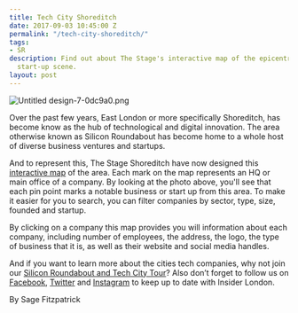 ```yaml
---
title: Tech City Shoreditch
date: 2017-09-03 10:45:00 Z
permalink: "/tech-city-shoreditch/"
tags:
- SR
description: Find out about The Stage's interactive map of the epicentre of London's
  start-up scene.
layout: post
---
```


![Untitled design-7-0dc9a0.png](/uploads/Untitled%20design-7-0dc9a0.png)

Over the past few years, East London or more specifically Shoreditch, has become know as the hub of technological and digital innovation. The area otherwise known as Silicon Roundabout has become home to a whole host of diverse business ventures and startups.

And to represent this, The Stage Shoreditch have now designed this [interactive map](http://www.thestageshoreditch.com/tech-city-shoreditch) of the area. Each mark on the map represents an HQ or main office of a company. By looking at the photo above, you'll see that each pin point marks a notable business or start up from this area. To make it easier for you to search, you can filter companies by sector, type, size, founded and startup.

By clicking on a company this map provides you will information about each company, including number of employees, the address, the logo, the type of business that it is, as well as their website and social media handles.

And if you want to learn more about the cities tech companies, why not join our [Silicon Roundabout and Tech City Tour](https://www.insider-london.co.uk/tours/silicon-roundabout-and-tech-city-tour/)? Also don’t forget to follow us on [Facebook](https://www.facebook.com/insiderlondon/?fref=ts), [Twitter](http://twitter.com/insiderlondon) and [Instagram](http://instagram.com/insiderlondontours/) to keep up to date with Insider London.

By Sage Fitzpatrick
